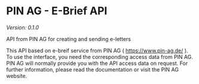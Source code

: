 # PIN AG - E-Brief API
*Version: 0.1.0*


API from PIN AG for creating and sending e-letters

This API based on e-breif service from PIN AG ( https://www.pin-ag.de/ ). 
To use the interface, you need the corresponding access data from PIN AG.
PIN AG will normally provide you with the API access data on request.
For further information, please read the documentation or visit the PIN AG website.
